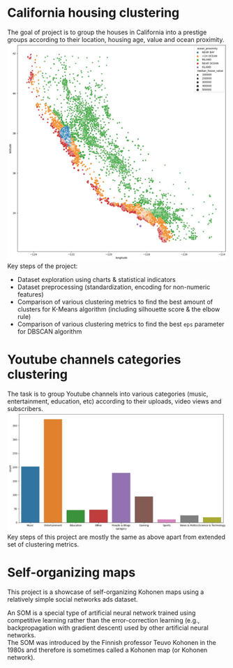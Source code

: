 # California housing clustering
The goal of project is to group the houses in California into a prestige groups according to their location, housing age, value and ocean proximity.
![housing](housing_ocean_proximity.jpg)
Key steps of the project:
* Dataset exploration using charts & statistical indicators
* Dataset preprocessing (standardization, encoding for non-numeric features)
* Comparison of various clustering metrics to find the best amount of clusters for K-Means algorithm (including silhouette score & the elbow rule)
* Comparison of various clustering metrics to find the best `eps` parameter for DBSCAN algorithm

# Youtube channels categories clustering
The task is to group Youtube channels into various categories (music, entertainment, education, etc) according to their uploads, video views and subscribers.
![channels](youtube_channels_categories.jpg)
Key steps of this project are mostly the same as above apart from extended set of clustering metrics.

# Self-organizing maps

This project is a showcase of self-organizing Kohonen maps using a relatively simple social networks ads dataset.

An SOM is a special type of artificial neural network trained using competitive learning rather than the error-correction learning (e.g., backpropagation with gradient descent) used by other artificial neural networks.\
The SOM was introduced by the Finnish professor Teuvo Kohonen in the 1980s and therefore is sometimes called a Kohonen map (or Kohonen network).
